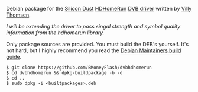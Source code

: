 Debian package for the [Silicon Dust][1] [HDHomeRun][2] [DVB driver][3] written by [Villy Thomsen][4].

*I will be extending the driver to pass singal strength and symbol
quality information from the hdhomerun library.*

Only package sources are provided.  You must build the DEB's yourself.  It's
not hard, but I highly recommend you read the [Debian Maintainers build guide][5].

    $ git clone https://github.com/BMoneyFlash/dvbhdhomerun
    $ cd dvbhdhomerun && dpkg-buildpackage -b -d
    $ cd ..
    $ sudo dpkg -i <builtpackages>.deb

[1]: http://silicomdust.com/
[2]: http://www.silicondust.com/support/hdhomerun/downloads/linux/
[3]: http://sourceforge.net/projects/dvbhdhomerun/
[4]: mailto:tfylliv@gmail.com
[5]: http://www.debian.org/doc/manuals/maint-guide/build.en.html
